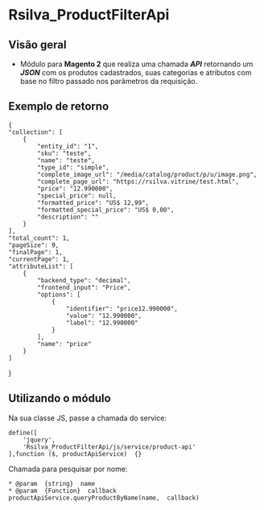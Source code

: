 # Rsilva_ProductFilterApi

## Visão geral
 - Módulo para **Magento 2** que realiza uma chamada ***API*** retornando um ***JSON*** com os
   produtos cadastrados, suas categorias e atributos com base no filtro
   passado nos parâmetros da requisição.

## Exemplo de retorno

    {
    "collection": [
        {
            "entity_id": "1",
            "sku": "teste",
            "name": "teste",
            "type_id": "simple",
            "complete_image_url": "/media/catalog/product/p/u/image.png",
            "complete_page_url": "https://rsilva.vitrine/test.html",
            "price": "12.990000",
            "special_price": null,
            "formatted_price": "US$ 12,99",
            "formatted_special_price": "US$ 0,00",
            "description": ""
        }
    ],
    "total_count": 1,
    "pageSize": 9,
    "finalPage": 1,
    "currentPage": 1,
    "attributeList": [
        {
            "backend_type": "decimal",
            "frontend_input": "Price",
            "options": [
                {
                    "identifier": "price12.990000",
                    "value": "12.990000",
                    "label": "12.990000"
                }
            ],
            "name": "price"
        }
    ]
}

## Utilizando o módulo

Na sua classe JS, passe a chamada do service:

    define([
	    'jquery',
	    'Rsilva_ProductFilterApi/js/service/product-api'
	],function ($, productApiService)  {}

Chamada para pesquisar por nome:
    
    * @param  {string}  name
    * @param  {Function}  callback
    productApiService.queryProductByName(name,  callback)
